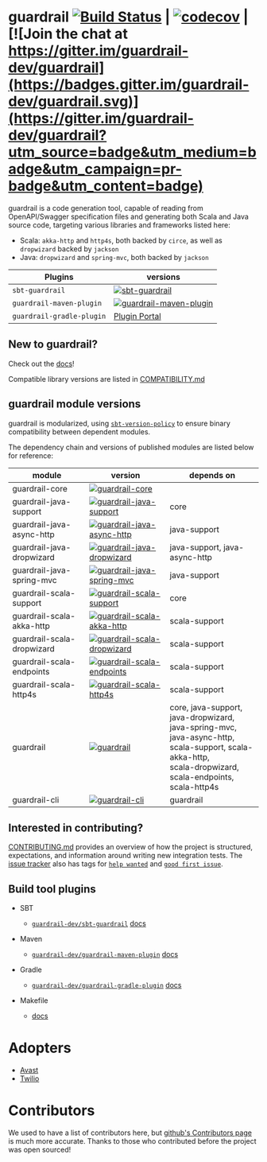 guardrail [![Build Status](https://github.com/guardrail-dev/guardrail/workflows/CI/badge.svg)](https://github.com/guardrail-dev/guardrail/actions?query=workflow%3A%22CI%22) | [![codecov](https://codecov.io/gh/guardrail-dev/guardrail/branch/master/graph/badge.svg?token=ssLYYkVBgv)](https://codecov.io/gh/guardrail-dev/guardrail) | [![Join the chat at https://gitter.im/guardrail-dev/guardrail](https://badges.gitter.im/guardrail-dev/guardrail.svg)](https://gitter.im/guardrail-dev/guardrail?utm_source=badge&utm_medium=badge&utm_campaign=pr-badge&utm_content=badge)
===

guardrail is a code generation tool, capable of reading from OpenAPI/Swagger specification files and generating both Scala and Java source code, targeting various libraries and frameworks listed here:

- Scala: `akka-http` and `http4s`, both backed by `circe`, as well as `dropwizard` backed by `jackson`
- Java: `dropwizard` and `spring-mvc`, both backed by `jackson`

| Plugins | versions |
|---|---|
| `sbt-guardrail` | [![sbt-guardrail](https://maven-badges.herokuapp.com/maven-central/dev.guardrail/sbt-guardrail/badge.svg)](https://search.maven.org/search?q=g:dev.guardrail%20a:sbt-guardrail) |
| `guardrail-maven-plugin` | [![guardrail-maven-plugin](https://maven-badges.herokuapp.com/maven-central/dev.guardrail/guardrail-maven-plugin/badge.svg)](https://search.maven.org/search?q=g:dev.guardrail%20a:guardrail-maven-plugin_2.12) |
| `guardrail-gradle-plugin` | [Plugin Portal](https://plugins.gradle.org/plugin/com.twilio.guardrail) |

New to guardrail?
---

Check out the [docs](https://guardrail.dev/)!

Compatible library versions are listed in [COMPATIBILITY.md](COMPATIBILITY.md)

guardrail module versions
---

guardrail is modularized, using [`sbt-version-policy`](https://github.com/scalacenter/sbt-version-policy) to ensure binary compatibility between dependent modules.

The dependency chain and versions of published modules are listed below for reference:

| module  | version  | depends on |
|-----|-----|-----|
| guardrail-core | [![guardrail-core](https://maven-badges.herokuapp.com/maven-central/dev.guardrail/guardrail-core_2.12/badge.svg)](https://search.maven.org/search?q=g:dev.guardrail%20a:guardrail-core_2.12) |  |
| guardrail-java-support | [![guardrail-java-support](https://maven-badges.herokuapp.com/maven-central/dev.guardrail/guardrail-java-support_2.12/badge.svg)](https://search.maven.org/search?q=g:dev.guardrail%20a:guardrail-java-support_2.12) | core |
| guardrail-java-async-http | [![guardrail-java-async-http](https://maven-badges.herokuapp.com/maven-central/dev.guardrail/guardrail-java-async-http_2.12/badge.svg)](https://search.maven.org/search?q=g:dev.guardrail%20a:guardrail-java-async-http_2.12) | java-support |
| guardrail-java-dropwizard | [![guardrail-java-dropwizard](https://maven-badges.herokuapp.com/maven-central/dev.guardrail/guardrail-java-dropwizard_2.12/badge.svg)](https://search.maven.org/search?q=g:dev.guardrail%20a:guardrail-java-dropwizard_2.12) | java-support, java-async-http |
| guardrail-java-spring-mvc | [![guardrail-java-spring-mvc](https://maven-badges.herokuapp.com/maven-central/dev.guardrail/guardrail-java-spring-mvc_2.12/badge.svg)](https://search.maven.org/search?q=g:dev.guardrail%20a:guardrail-java-spring-mvc_2.12) | java-support |
| guardrail-scala-support | [![guardrail-scala-support](https://maven-badges.herokuapp.com/maven-central/dev.guardrail/guardrail-scala-support_2.12/badge.svg)](https://search.maven.org/search?q=g:dev.guardrail%20a:guardrail-scala-support_2.12) | core |
| guardrail-scala-akka-http | [![guardrail-scala-akka-http](https://maven-badges.herokuapp.com/maven-central/dev.guardrail/guardrail-scala-akka-http_2.12/badge.svg)](https://search.maven.org/search?q=g:dev.guardrail%20a:guardrail-scala-akka-http_2.12) | scala-support |
| guardrail-scala-dropwizard | [![guardrail-scala-dropwizard](https://maven-badges.herokuapp.com/maven-central/dev.guardrail/guardrail-scala-dropwizard_2.12/badge.svg)](https://search.maven.org/search?q=g:dev.guardrail%20a:guardrail-scala-dropwizard_2.12) | scala-support |
| guardrail-scala-endpoints | [![guardrail-scala-endpoints](https://maven-badges.herokuapp.com/maven-central/dev.guardrail/guardrail-scala-endpoints_2.12/badge.svg)](https://search.maven.org/search?q=g:dev.guardrail%20a:guardrail-scala-endpoints_2.12) | scala-support |
| guardrail-scala-http4s | [![guardrail-scala-http4s](https://maven-badges.herokuapp.com/maven-central/dev.guardrail/guardrail-scala-http4s_2.12/badge.svg)](https://search.maven.org/search?q=g:dev.guardrail%20a:guardrail-scala-http4s_2.12) | scala-support |
| guardrail | [![guardrail](https://maven-badges.herokuapp.com/maven-central/dev.guardrail/guardrail_2.12/badge.svg)](https://search.maven.org/search?q=g:dev.guardrail%20a:guardrail_2.12) | core, java-support, java-dropwizard,<br /> java-spring-mvc, java-async-http,<br /> scala-support, scala-akka-http,<br /> scala-dropwizard, scala-endpoints,<br /> scala-http4s |
| guardrail-cli | [![guardrail-cli](https://maven-badges.herokuapp.com/maven-central/dev.guardrail/guardrail-cli_2.12/badge.svg)](https://search.maven.org/search?q=g:dev.guardrail%20a:guardrail-cli_2.12) | guardrail |

Interested in contributing?
---

[CONTRIBUTING.md](CONTRIBUTING.md) provides an overview of how the project is structured, expectations, and information around writing new integration tests.
The [issue tracker](https://github.com/guardrail-dev/guardrail/issues) also has tags for [`help wanted`](https://github.com/guardrail-dev/guardrail/issues?q=is%3Aissue+is%3Aopen+label%3A%22help+wanted%22) and [`good first issue`](https://github.com/guardrail-dev/guardrail/issues?q=is%3Aissue+is%3Aopen+label%3A%22good+first+issue%22).

Build tool plugins
------------------

- SBT
  - [`guardrail-dev/sbt-guardrail`](https://github.com/guardrail-dev/sbt-guardrail) [docs](docs/plugins/sbt.md)

- Maven
  - [`guardrail-dev/guardrail-maven-plugin`](https://github.com/guardrail-dev/guardrail-maven-plugin) [docs](docs/plugins/maven.md)

- Gradle
  - [`guardrail-dev/guardrail-gradle-plugin`](https://github.com/guardrail-dev/guardrail-gradle-plugin) [docs](docs/plugins/gradle.md)

- Makefile
  - [docs](docs/plugins/make.md)

Adopters
========

- [Avast](https://www.avast.com/)
- [Twilio](https://www.twilio.com/)

Contributors
============

We used to have a list of contributors here, but [github's Contributors page](https://github.com/guardrail-dev/guardrail/graphs/contributors) is much more accurate. Thanks to those who contributed before the project was open sourced!
